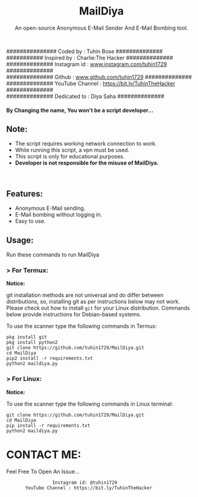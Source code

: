 <h1 align="center">MailDiya

</h1>
<p align="center">An open-source Anonymous E-Mail Sender And E-Mail Bombing tool.</p><br>


###############  Coded by      : Tuhin Bose ##############<br>
########### Inspired by        : Charlie:The Hacker ##############<br>
##############  Instagram id   : www.instagram.com/tuhin1729 ##############<br>
##############  Github         : www.github.com/tuhin1729 ##############<br>
############## YouTube Channel : https://bit.ly/TuhinTheHacker ##############<br>
############## Dedicated to    : Diya Saha ##############<br>



#### By Changing the name, You won't be a script developer...

## Note:

- The script requires working network connection to work.
- While running this script, a vpn must be used.
- This script is only for educational purposes.
- **Developer is not responsible for the misuse of MailDiya.**
<br>

## Features:

- Anonymous E-Mail sending.
- E-Mail bombing without logging in.
- Easy to use.

## Usage:

Run these commands to run MailDiya

### > For Termux:

**Notice:** 

git installation methods are not universal and do differ between distributions,
so, installing git as per instructions below may not work.
Please check out how to install `git` for your Linux distribution.
Commands below provide instructions for Debian-based systems.

To use the scanner type the following commands in Termux:
```
pkg install git
pkg install python2
git clone https://github.com/tuhin1729/MailDiya.git
cd MailDiya
pip2 install -r requirements.txt
python2 maildiya.py
```

### > For Linux:

**Notice:** 

To use the scanner type the following commands in Linux terminal:
```
git clone https://github.com/tuhin1729/MailDiya.git
cd MailDiya
pip install -r requirements.txt
python2 maildiya.py
```



# CONTACT ME:

Feel Free To Open An Issue...

```
                 Instagram id: @tuhin1729
       YouTube Channel : https://bit.ly/TuhinTheHacker
```


